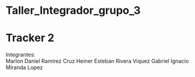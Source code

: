 # Taller_Integrador_grupo_3

# Tracker 2

Integrantes:\
Marlon Daniel Ramirez Cruz
Heiner Esteban Rivera Viquez
Gabriel Ignacio Miranda Lopez

